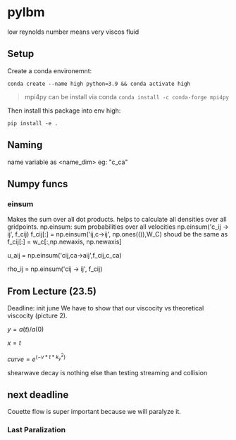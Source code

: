 # pylbm

low reynolds number means very viscos fluid

## Setup
Create a conda environemnt:

```conda create --name high python=3.9 && conda activate high```

>  mpi4py can be install via conda `conda install -c conda-forge mpi4py`

Then install this package into env high:

```pip install -e .```

## Naming
name variable as <name_dim>
eg: "c_ca"

## Numpy funcs

### einsum
Makes the sum over all dot products.
helps to calculate all densities over all gridpoints.
np.einsum: sum probabilities over all velocities
np.einsum('c_ij -> ij', f_cij)
f_cij[:] = np.einsum('ij,c->ij', np.ones(()),W_C)
shoud be the same as
f_cij[:] = w_c[:,np.newaxis, np.newaxis]

u_aij = np.einsum('cij,ca->aij',f_cij,c_ca)

rho_ij = np.einsum('cij -> ij', f_cij)

## From Lecture (23.5)
Deadline: init june
We have to show that our viscocity vs theoretical viscocity (picture 2).

$y=a(t)/a(0)$

$x= t$

$curve = e^(-v*t*k_y ^2)$

shearwave decay is nothing else than testing streaming and collision

## next deadline
Couette flow is super important because we will paralyze it.

### Last Paralization